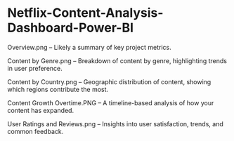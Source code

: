 # Netflix-Content-Analysis-Dashboard-Power-BI
Overview.png – Likely a summary of key project metrics.

Content by Genre.png – Breakdown of content by genre, highlighting trends in user preference.

Content by Country.png – Geographic distribution of content, showing which regions contribute the most.

Content Growth Overtime.PNG – A timeline-based analysis of how your content has expanded.

User Ratings and Reviews.png – Insights into user satisfaction, trends, and common feedback.
